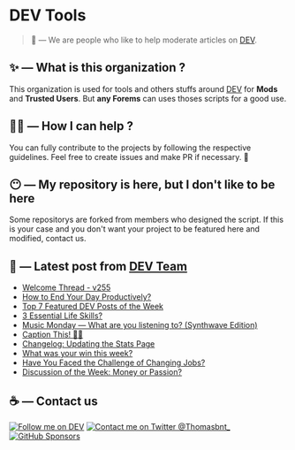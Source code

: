 # DEV Tools

> 🔧 — We are people who like to help moderate articles on [DEV](https://dev.to).

## ✨ — What is this organization ?

This organization is used for tools and others stuffs around [DEV](https://dev.to) for **Mods** and **Trusted Users**. But __any Forems__ can uses thoses scripts for a good use.


## 💪🏼 — How I can help ?

You can fully contribute to the projects by following the respective guidelines. Feel free to create issues and make PR if necessary. 🎉

## 😶 — My repository is here, but I don't like to be here

Some repositorys are forked from members who designed the script. If this is your case and you don't want your project to be featured here and modified, contact us.

## 📝 — Latest post from [DEV Team](https://dev.to/devteam)

<!-- BLOG-POST-LIST:START -->
- [Welcome Thread - v255](https://dev.to/devteam/welcome-thread-v255-2m85)
- [How to End Your Day Productively?](https://dev.to/devteam/how-to-end-your-day-productively-4jpi)
- [Top 7 Featured DEV Posts of the Week](https://dev.to/devteam/top-7-featured-dev-posts-of-the-week-dgp)
- [3 Essential Life Skills?](https://dev.to/devteam/3-essential-life-skills-2fld)
- [Music Monday — What are you listening to? &lpar;Synthwave Edition&rpar;](https://dev.to/devteam/music-monday-what-are-you-listening-to-synthwave-edition-3d3p)
- [Caption This! 🤔💭](https://dev.to/devteam/caption-this-2nh7)
- [Changelog: Updating the Stats Page](https://dev.to/devteam/changelog-updating-the-stats-page-dp0)
- [What was your win this week?](https://dev.to/devteam/what-was-your-win-this-week-1496)
- [Have You Faced the Challenge of Changing Jobs?](https://dev.to/devteam/have-you-faced-the-challenge-of-changing-jobs-2hci)
- [Discussion of the Week: Money or Passion?](https://dev.to/devteam/discussion-of-the-week-money-or-passion-439m)
<!-- BLOG-POST-LIST:END -->


## ☕ — Contact us

[![Follow me on DEV](https://img.shields.io/badge/dev.to-%2308090A.svg?&style=for-the-badge&logo=dev.to&logoColor=white&alt=devto)](https://dev.to/thomasbnt)
[![Contact me on Twitter @Thomasbnt_](https://img.shields.io/badge/Contact%20me%20on%20Twitter-%231DA1F2.svg?&style=for-the-badge&logo=twitter&logoColor=white&alt=twitter)](https://twitter.com/messages/1142357270-1142357270?text=Hello,%20I%20contact%20you%20from%20devtotools%20&recipient_id=1142357270) [![GitHub Sponsors](https://img.shields.io/badge/Sponsor%20me-%23EA54AE.svg?&style=for-the-badge&logo=github-sponsors&logoColor=white)](https://github.com/sponsors/thomasbnt)


